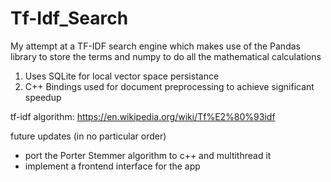 # Tf-Idf_Search

My attempt at a TF-IDF search engine which makes use of the Pandas library to store the terms and numpy to do all the mathematical calculations

1. Uses SQLite for local vector space persistance
2. C++ Bindings used for document preprocessing to achieve significant speedup


tf-idf algorithm:
https://en.wikipedia.org/wiki/Tf%E2%80%93idf

future updates (in no particular order)
* port the Porter Stemmer algorithm to c++ and multithread it
* implement a frontend interface for the app
